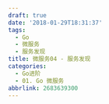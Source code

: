 ```yaml
---
draft: true
date: '2018-01-29T18:31:37'
tags:
  - Go
  - 微服务
  - 服务发现
title: 微服务04 - 服务发现
categories:
  - Go进阶
  - 01. Go 微服务
abbrlink: 2683639300
---
```


